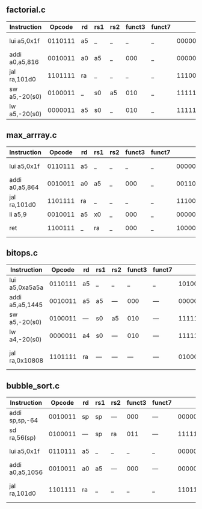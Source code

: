 ## factorial.c
| Instruction    | Opcode   | rd  | rs1 | rs2 | funct3 | funct7 | Binary                           | Description            |
|----------------|----------|-----|-----|-----|--------|--------|----------------------------------|------------------------|
| lui a5,0x1f    | 0110111  | a5  | _   | _   | _      | _      | 00000000000000011111011110110111 | a5 = 0x1f0000          |
| addi a0,a5,816 | 0010011  | a0  | a5  | _   | 000    | _      | 00000011001100000111010100010011 | a0 = a5 + 816          |
| jal ra,101d0   | 1101111  | ra  | _   | _   | _      | _      | 11100010000111111111000011101111 | jal ra,0x101d0         |
| sw a5,-20(s0)  | 0100011  | _   | s0  | a5  | 010    | _      | 11111110111101000010011000100011 | store a5 at s0-20      |
| lw a5,-20(s0)  | 0000011  | a5  | s0  | _   | 010    | _      | 11111110111101000010011110000011 | load a5 from s0-20     |

## max_arrray.c
| Instruction    | Opcode   | rd  | rs1 | rs2 | funct3 | funct7 | Binary                           | Description                |
|----------------|----------|-----|-----|-----|--------|--------|----------------------------------|----------------------------|
| lui a5,0x1f    | 0110111  | a5  | _   | _   | _      | _      | 00000000000000011111011110110111 | a5 = 0x1f0000              |
| addi a0,a5,864 | 0010011  | a0  | a5  | _   | 000    | _      | 00110110000001111000010100010011 | a0 = a5 + 864              |
| jal ra,101d0   | 1101111  | ra  | _   | _   | _      | _      | 11100110011111111000000011101111 | jal ra, 0x101d0            |
| li a5,9        | 0010011  | a5  | x0  | _   | 000    | _      | 00000000000000000000000010010111 | a5 = 9                     |
| ret            | 1100111  | _   | ra  | _   | 000    | _      | 1000000010000010                 | compressed ret             |


## bitops.c
| Instruction       | Opcode   | rd  | rs1 | rs2 | funct3 | funct7 | Binary                           | Description                         |
|-------------------|----------|-----|-----|-----|--------|--------|---------------------------------|-----------------------------------|
| lui a5,0xa5a5a    | 0110111  | a5  | _   | _   | _      | _      | 10100101101001011010010110110111 | a5 = 0xa5a5a000                   |
| addi a5,a5,1445   | 0010011  | a5  | a5  | —   | 000    | —      | 00000101101001011010010110010011 | a5 = a5 + 1445                   |
| sw a5,-20(s0)     | 0100011  | —   | s0  | a5  | 010    | —      | 11111110111101000010011000100011 | store a5 at s0-20                |
| lw a4,-20(s0)     | 0000011  | a4  | s0  | —   | 010    | —      | 11111110111101000010011100000011 | load a4 from s0-20               |
| jal ra,0x10808    | 1101111  | ra  | —   | —   | —      | —      | 01000110110000000000000011101111 | jump and link to 0x10808         |

## bubble_sort.c
| Instruction        | Opcode   | rd  | rs1 | rs2 | funct3 | funct7 | Binary                           | Description                      |
|--------------------|----------|-----|-----|-----|--------|--------|---------------------------------|--------------------------------|
| addi sp,sp,-64     | 0010011  | sp  | sp  | —   | 000    | —      | 00000000011001000000000010010011 | sp = sp - 64                   |
| sd ra,56(sp)       | 0100011  | —   | sp  | ra  | 011    | —      | 11111100000001100010001100100011 | store ra at sp+56              |
| lui a5,0x1f        | 0110111  | a5  | _   | _   | _      | _      | 00000000000000011111011110110111 | a5 = 0x1f0000                 |
| addi a0,a5,1056    | 0010011  | a0  | a5  | —   | 000    | —      | 00000100001000000111010100010011 | a0 = a5 + 1056                |
| jal ra,101d0       | 1101111  | ra  | _   | _   | _      | _      | 11011001001111111111000011101111 | jump and link to 0x101d0      |

